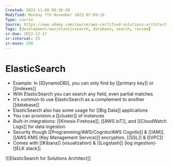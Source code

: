 ```yaml
---
Created: 2022-11-08 08:36:20
Modified: Monday 7th November 2022 07:09:16
Type: course
Source: https://www.udemy.com/course/aws-certified-solutions-architect-associate-saa-c01/?xref=E0Aed11STH4LPUQvCz0GJFABTmM=
Tags: [development/aws/elasticsearch, database, search, review]
sr-due: 2022-12-17
sr-interval: 25
sr-ease: 250
---
```


# ElasticSearch

- Example: In [[DynamoDB]], you can only find by [[primary key]] or [[indexes]]
- With ElasticSearch you can search any field, even partial matches
- It's common to use ElasticSearch as a complement to another [[database]]
- ElasticSearch also has some usage for [[Big Data]] applications
- You can provision a [[cluster]] of instances
- Built-in integrations: [[Kinesis Firehose]], [[AWS IoT]], and [[CloudWatch Logs]] for data ingestion
- Security though [[Programming/AWS/Cognito/AWS Cognito]] & [[IAM]], [[AWS KMS (Key Management Service)]] encryption, [[SSL]] & [[VPC]]
- Comes with [[Kibana]] (visualization) & [[Logstash]] (log ingestion)- [[ELK stack]]


![[ElasticSearch for Solutions Architect]]
